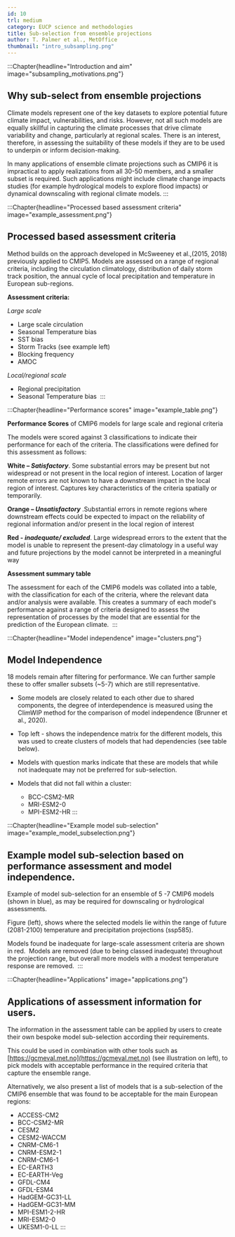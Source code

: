 ```yaml
---
id: 10
trl: medium
category: EUCP science and methodologies
title: Sub-selection from ensemble projections
author: T. Palmer et al., MetOffice
thumbnail: "intro_subsampling.png"
---
```


:::Chapter{headline="Introduction and aim" image="subsampling_motivations.png"}
## Why sub-select from ensemble projections

Climate models represent one of the key datasets to explore potential future
climate impact, vulnerabilities, and risks. However, not all such models are
equally skillful in capturing the climate processes that drive climate
variability and change, particularly at regional scales. There is an interest,
therefore, in assessing the suitability of these models if they are to be used
to underpin or inform decision-making.​

In many applications of ensemble climate projections such as CMIP6 it is
impractical to apply realizations from all 30-50 members, and a smaller subset is
required. Such applications might include climate change impacts studies (for
example hydrological models to explore flood impacts) or dynamical downscaling
with regional climate models.
:::

:::Chapter{headline="Processed based assessment criteria" image="example_assessment.png"}
## Processed based assessment criteria

Method builds on the approach developed in McSweeney et al.,(2015, 2018)
previously applied to CMIP5. Models are assessed on a range of regional
criteria, including the circulation climatology, distribution of daily storm
track position, the annual cycle of local precipitation and temperature in
European sub-regions.​

**Assessment criteria:**

_Large scale​_

- Large scale circulation​
- Seasonal  Temperature bias ​
- SST bias  ​
- Storm Tracks (see example left)​
- Blocking frequency​
- AMOC​

_Local/regional scale​_

- Regional precipitation​
- Seasonal  Temperature bias ​
:::

:::Chapter{headline="Performance scores" image="example_table.png"}

**Performance Scores** of CMIP6 models for large scale and regional criteria ​

The models were scored against 3 classifications to indicate their performance
for each of the criteria. The classifications were defined for this assessment
as follows: ​

**White – _Satisfactory_**. Some substantial errors may be present but not widespread
or not present in the local region of interest. Location of larger remote errors
are not known to have a downstream impact in the local region of interest.
Captures key characteristics of the criteria spatially or temporarily.​

**Orange – _Unsatisfactory_** .Substantial errors in remote regions where downstream
effects could be expected to impact on the reliability of regional information
and/or present in the local region of interest​

**Red  - _inadequate/ excluded_**. Large widespread errors to the extent that the
model is unable to represent the present-day climatology in a useful way and
future projections by the model cannot be interpreted in a meaningful way​

**Assessment summary table​**

The assessment for each of the CMIP6 models was collated into a table, with the
classification for each of the criteria, where the relevant data and/or analysis
were available. This creates a summary of each model's performance against a
range of criteria designed to assess the representation of processes by the
model that are essential for the prediction of the European climate. ​
:::

:::Chapter{headline="Model independence​" image="clusters.png"}
## Model Independence​

18 models remain after filtering for performance. We can further sample these to
offer smaller subsets (~5-7) which are still representative.​

- Some models are closely related to each other due to shared components, the
  degree of interdependence is measured using the ClimWIP method for the
  comparison of model independence (Brunner et al., 2020). ​

- Top left - shows the independence matrix for the different models, this was
  used to create clusters of models that had dependencies (see table below). ​

- Models with question marks indicate that these are models that while not
  inadequate may not be preferred for sub-selection. ​

- Models that did not fall within a cluster: ​

  - BCC-CSM2-MR​
  - MRI-ESM2-0​
  - MPI-ESM2-HR​
:::

:::Chapter{headline="Example model sub-selection" image="example_model_subselection.png"}
## Example model sub-selection based on performance assessment and model independence.

Example of model sub-selection for an ensemble of 5 -7 CMIP6 models (shown in
blue), as may be required for downscaling or hydrological assessments. ​

Figure (left), shows where the selected models lie within the range of future
(2081-2100) temperature and precipitation projections (ssp585). ​

Models found be inadequate for large-scale assessment criteria are shown in red.
​
Models are removed (due to being classed inadequate) throughout the projection
range, but overall more models with a modest temperature response are removed. ​
:::

:::Chapter{headline="Applications" image="applications.png"}
## Applications of assessment information for users.​

The information in the assessment table can be applied by users to create their
own bespoke model sub-selection according their requirements. ​

This could be used in combination with other tools such as
[https://gcmeval.met.no](https://gcmeval.met.no) (see illustration on left), to
pick models with acceptable performance in the required criteria that capture
the ensemble range. ​

Alternatively, we also present a list of models that is a sub-selection of the
CMIP6 ensemble that was found to be acceptable for the main European regions: ​

- ACCESS-CM2​
- BCC-CSM2-MR​
- CESM2​
- CESM2-WACCM​
- CNRM-CM6-1​
- CNRM-ESM2-1​
- CNRM-CM6-1​
- EC-EARTH3​
- EC-EARTH-Veg​
- GFDL-CM4​
- GFDL-ESM4​
- HadGEM-GC31-LL​
- HadGEM-GC31-MM​
- MPI-ESM1-2-HR​
- MRI-ESM2-0​
- UKESM1-0-LL​
:::
